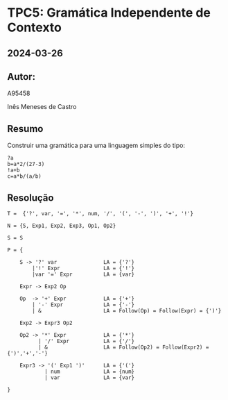 # TPC5: Gramática Independente de Contexto
## 2024-03-26
## Autor:
A95458

Inês Meneses de Castro

## Resumo

Construir uma gramática para uma linguagem simples do tipo:

```
?a 
b=a*2/(27-3)
!a+b
c=a*b/(a/b)
```
## Resolução

```
T =  {'?', var, '=', '*', num, '/', '(', '-', ')', '+', '!'}

N = {S, Exp1, Exp2, Exp3, Op1, Op2}

S = S

P = {

    S -> '?' var               LA = {'?'}
        |'!' Expr              LA = {'!'}
        |var '=' Expr          LA = {var}

    Expr -> Exp2 Op        

    Op  -> '+' Expr            LA = {'+'}
        | '-' Expr             LA = {'-'}
        | &                    LA = Follow(Op) = Follow(Expr) = {')'}

    Exp2 -> Expr3 Op2       

    Op2 -> '*' Expr            LA = {'*'}
          | '/' Expr           LA = {'/'}
          | &                  LA = Follow(Op2) = Follow(Expr2) = {')','+','-'}

    Expr3 -> '(' Exp1 ')'      LA = {'('}
            | num              LA = {num}
            | var              LA = {var}

}
```
